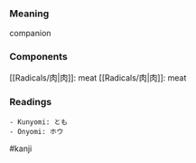 ### Meaning

companion

### Components

[[Radicals/肉|肉]]: meat [[Radicals/肉|肉]]: meat

### Readings

```
- Kunyomi: とも
- Onyomi: ホウ
```

#kanji